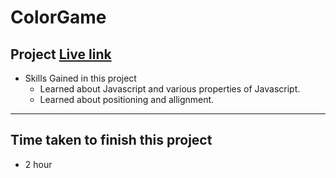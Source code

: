 # ColorGame

## Project  [Live link](https://colorpickgame.netlify.app/)
- Skills Gained in this project
    - Learned about Javascript and various properties of Javascript.
    - Learned about positioning and allignment.
---

## Time taken to finish this project

- 2 hour
